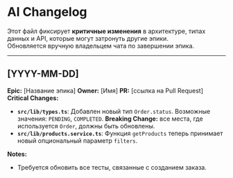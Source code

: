 # AI Changelog

Этот файл фиксирует **критичные изменения** в архитектуре, типах данных и API, которые могут затронуть другие эпики.  
Обновляется вручную владельцем чата по завершении эпика.

---

## [YYYY-MM-DD]
**Epic:** [Название эпика] 
**Owner:** [Имя]
**PR:** [ссылка на Pull Request]  
**Critical Changes:**
- **`src/lib/types.ts`**: Добавлен новый тип `Order.status`. Возможные значения: `PENDING`, `COMPLETED`. **Breaking Change:** все места, где используется `Order`, должны быть обновлены.
- **`src/lib/products.service.ts`**: Функция `getProducts` теперь принимает новый опциональный параметр `filters`.

**Notes:**  
- Требуется обновить все тесты, связанные с созданием заказа.